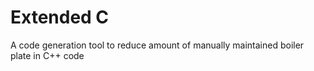 # Extended C

A code generation tool to reduce amount of manually maintained boiler plate in C++ code

